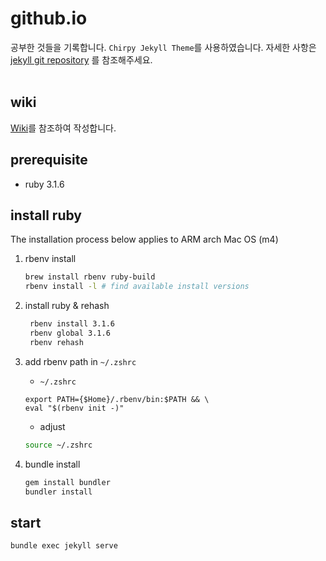 # github.io
공부한 것들을 기록합니다. `Chirpy Jekyll Theme`를 사용하였습니다. 자세한 사항은 [jekyll git repository][jekyllgit] 를 참조해주세요.<br/><br/>

## wiki
[Wiki][wiki]를 참조하여 작성합니다.

## prerequisite
- ruby 3.1.6

## install ruby
The installation process below applies to ARM arch Mac OS (m4)

1. rbenv install
    
    ```sh
    brew install rbenv ruby-build
    rbenv install -l # find available install versions
    ```

2. install ruby & rehash
   
   ```sh
    rbenv install 3.1.6
    rbenv global 3.1.6
    rbenv rehash
   ```

3. add rbenv path in `~/.zshrc`

    - `~/.zshrc` 
    ```
    export PATH={$Home}/.rbenv/bin:$PATH && \
    eval "$(rbenv init -)"
    ```

    - adjust
    ```sh
    source ~/.zshrc
    ```

4. bundle install

    ```sh
    gem install bundler
    bundler install
    ```

## start
```sh
bundle exec jekyll serve
```

[jekyllgit]: https://github.com/cotes2020/jekyll-theme-chirpy
[wiki]: https://github.com/cotes2020/jekyll-theme-chirpy/wiki